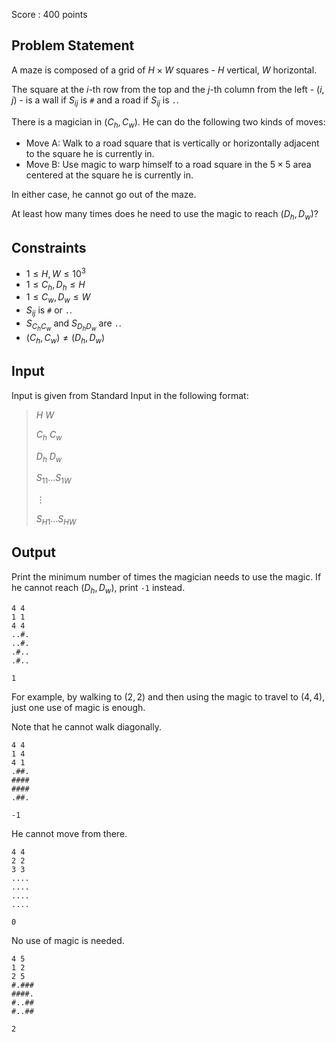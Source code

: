 Score : $400$ points

## Problem Statement

A maze is composed of a grid of $H \times W$ squares - $H$ vertical, $W$ horizontal.

The square at the $i$-th row from the top and the $j$-th column from the left - $(i,j)$ - is a wall if $S_{ij}$ is `#` and a road if $S_{ij}$ is `.`.

There is a magician in $(C_h,C_w)$. He can do the following two kinds of moves:

- Move A: Walk to a road square that is vertically or horizontally adjacent to the square he is currently in.
- Move B: Use magic to warp himself to a road square in the $5\times 5$ area centered at the square he is currently in.

In either case, he cannot go out of the maze.

At least how many times does he need to use the magic to reach $(D_h, D_w)$?

## Constraints

- $1 \leq H,W \leq 10^3$
- $1 \leq C_h,D_h \leq H$
- $1 \leq C_w,D_w \leq W$
- $S_{ij}$ is `#` or `.`.
- $S_{C_h C_w}$ and $S_{D_h D_w}$ are `.`.
- $(C_h,C_w) \neq (D_h,D_w)$

## Input

Input is given from Standard Input in the following format:

> $H$ $W$
> 
> $C_h$ $C_w$
> 
> $D_h$ $D_w$
> 
> $S_{11}\ldots S_{1W}$
> 
> $\vdots$
> 
> $S_{H1}\ldots S_{HW}$

## Output

Print the minimum number of times the magician needs to use the magic. If he cannot reach $(D_h,D_w)$, print `-1` instead.

```input1
4 4
1 1
4 4
..#.
..#.
.#..
.#..
```

```output1
1
```

For example, by walking to $(2,2)$ and then using the magic to travel to $(4,4)$, just one use of magic is enough.

Note that he cannot walk diagonally.

```input2
4 4
1 4
4 1
.##.
####
####
.##.
```

```output2
-1
```

He cannot move from there.

```input3
4 4
2 2
3 3
....
....
....
....
```

```output3
0
```

No use of magic is needed.

```input4
4 5
1 2
2 5
#.###
####.
#..##
#..##
```

```output4
2
```